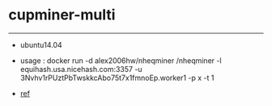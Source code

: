 # cupminer-multi
----------------
- ubuntu14.04
- usage : docker run -d alex2006hw/nheqminer /nheqminer -l equihash.usa.nicehash.com:3357 -u 3Nvhv1rPUztPbTwskkcAbo75t7x1fmnoEp.worker1 -p x -t 1

- [ref](./README-orig.md)
